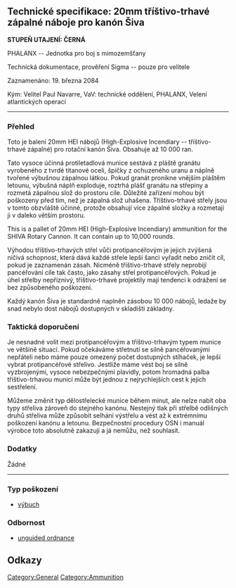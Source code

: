 ## Technické specifikace: 20mm tříštivo-trhavé zápalné náboje pro kanón Šiva

**STUPEŇ UTAJENÍ: ČERNÁ**

PHALANX -- Jednotka pro boj s mimozemšťany

Technická dokumentace, prověření Sigma -- pouze pro velitele

Zaznamenáno: 19. března 2084

Kým: Velitel Paul Navarre, VaV: technické oddělení, PHALANX, Velení
atlantických operací

------------------------------------------------------------------------

### Přehled

Toto je balení 20mm HEI nábojů (High-Explosive Incendiary --
tříštivo-trhavé zápalné) pro rotační kanón Šiva. Obsahuje až 10 000 ran.

Tato vysoce účinná protiletadlová munice sestává z pláště granátu
vyrobeného z tvrdé titanové oceli, špičky z ochuzeného uranu a náplně
tvořené výbušnou zápalnou látkou. Pokud granát pronikne vnějším pláštěm
letounu, výbušná náplň exploduje, roztrhá plášť granátu na střepiny a
rozmetá zápalnou slož do prostoru cíle. Důležité zařízení mohou být
poškozeny před tím, než je zápalná slož uhašena. Tříštivo-trhavé střely
jsou v tomto obzvláště účinné, protože obsahují více zápalné složky a
rozmetají ji v daleko větším prostoru.

This is a pallet of 20mm HEI (High-Explosive Incendiary) ammunition for
the SHIVA Rotary Cannon. It can contain up to 10,000 rounds.

Výhodou tříštivo-trhavých střel vůči protipancéřovým je jejich zvýšená
ničivá schopnost, která dává každé střele lepší šanci vyřadit nebo
zničit cíl, pokud je zaznamenán zásah. Nicméně tříštivo-trhavé střely
neprobijí pancéřování cíle tak často, jako zásahy střel
protipancéřových. Pokud je úhel střelby nepříznivý, tříštivo-trhavé
projektily mají tendenci k odrážení se bez způsobeného poškození.

Každý kanón Šiva je standardně naplněn zásobou 10 000 nábojů, ledaže by
snad nebylo dost nábojů dostupných v skladišti základny.

### Taktická doporučení

Je nesnadné volit mezi protipancéřovým a tříštivo-trhavým typem munice
ve většině situací. Pokud očekáváme střetnutí se silně pancéřovanými
nepřáteli nebo máme pouze omezený počet dostupných stíhaček, je lepší
vybrat protipancéřové střelivo. Jestliže máme vést boj se silně
vyzbrojenými, vysoce nebezpečnými plavidly, potom hromadná palba
tříštivo-trhavou municí může být jednou z nejrychlejších cest k jejich
sestřelení.

Můžeme změnit typ dělostřelecké munice během minut, ale nelze nabít oba
typy střeliva zároveň do stejného kanónu. Nestejný tlak při střelbě
odlišných druhů střeliva může způsobit selhání výstřelu a vést až k
extrémnímu poškození kanónu a letounu. Bezpečnostní procedury OSN i
manuál výrobce toto absolutně zakazují a já nemůžu, než souhlasit.

### Dodatky

Žádné

------------------------------------------------------------------------

### Typ poškození

- [výbuch](Damage/blast "wikilink")

### Odbornost

- [unguided ordnance](Skills/unguided "wikilink")

## Odkazy

[Category:General](Category:General "wikilink")
[Category:Ammunition](Category:Ammunition "wikilink")